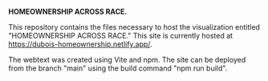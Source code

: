 **HOMEOWNERSHIP ACROSS RACE.** <br>

This repository contains the files necessary to host the visualization entitled "HOMEOWNERSHIP ACROSS RACE." This site is currently hosted at https://dubois-homeownership.netlify.app/.

The webtext was created using Vite and npm. The site can be deployed from the branch "main" using the build command "npm run build".

